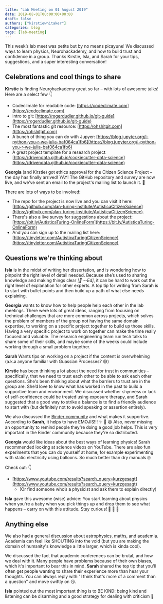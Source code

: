 ```yaml
---
title: "Lab Meeting on 01 August 2019"
date: 2019-08-01T00:00:00+00:00
draft: false
authors: ["kirstiewhitaker"]
categories: blog
tags: [lab-meeting]
---
```


This week’s lab meet was petite but by no means picayune!
We discussed ways to learn physics, Neurohackademy, and how to build trust and confidence in a group.
Thanks Kirstie, Isla, and Sarah for your tips, suggestions, and a super interesting conversation!

## Celebrations and cool things to share

**Kirstie** is finding Neurohackademy great so far – with lots of awesome talks!
Here are a select few 👇

  * Codeclimate for readable code: [https://codeclimate.com](https://codeclimate.com)
  * Intro to git: [https://rogerdudler.github.io/git-guide](https://rogerdudler.github.io/git-guide)
  * The most fantastic git resource: [https://ohshitgit.com](https://ohshitgit.com)
  * A bunch of thing you can do with Jupyer: [https://blog.jupyter.org/i-python-you-r-we-julia-baf064ca1fb6](https://blog.jupyter.org/i-python-you-r-we-julia-baf064ca1fb6)
  * A great project template for a research project: [https://drivendata.github.io/cookiecutter-data-science](https://drivendata.github.io/cookiecutter-data-science)

**Georgia** (and Kirstie) got ethics approval for the Citizen Science Project – the day has finally arrived! YAY!
The GitHub repository and survey are now live, and we’ve sent an email to the project's mailing list to launch it. 🚀

There are lots of ways to be involved:

* The repo for the project is now live and you can visit it here: [https://github.com/alan-turing-institute/AutisticaCitizenScience](https://github.com/alan-turing-institute/AutisticaCitizenScience).
* There's also a live survey for suggestions about the project: [https://bit.ly/AutisticaTuring-OnlineForm](https://bit.ly/AutisticaTuring-OnlineForm)
* And you can sign up to the mailing list here: [https://tinyletter.com/AutisticaTuringCitizenScience](https://tinyletter.com/AutisticaTuringCitizenScience)

## Questions we're thinking about

**Isla** is in the midst of writing her dissertation, and is wondering how to pinpoint the right level of detail needed.
Because she’s used to sharing knowledge and making things clear *[🧡 --Ed]*, it can be hard to work out the right level of explanation for other experts.
A top tip for writing from Sarah is to start with bullet points and then build up a path of what else needs explaining.

**Georgia** wants to know how to help people help each other in the lab meetings.
There were lots of great ideas, ranging from focusing on technical challenges that are more common across projects, which solves the problem of members of the group not having the same domain expertise, to working on a specific project together to build up those skills.
Having a very specific project to work on together can make the time really focused and valuable.
The research engineering team run tech talks to share some of their skills, and maybe some of the weeks could include working through a small problem together.

**Sarah** Wants tips on working on a project if the content is overwhelming (a.k.a anyone familiar with Guassian Processes? 😅)

**Kirstie** has been thinking a lot about the need for trust in communities – specifically, that we need to trust each other to be able to ask each other questions.
She's been thinking about what the barriers to trust are in the group are. She’d love to know what has worked in the past to build a supportive team and environment.
We discussed whether shyneess or lack of self-confidence could be treated using exposure therapy, and Sarah suggested that a good way to strike a balance is to find a friendly audience to start with (but definitely not to avoid speaking or assertion entirely).

We also discussed the [Binder community](https://discourse.jupyter.org/) and what makes it supportive. According to **Sarah**, it helps to have EMOJIS!!! ✨ 💖 😃
Also, never missing an opportunity to remind people they're doing a good job helps.
This is very important in the Binder community because they're so distributed.

**Georgia** would like ideas about the best ways of learning physics!
Sarah recommended looking at science videos on YouTube.
There are also fun experiments that you can do yourself at home, for example experimenting with static electricity using balloons.
So much better than dry manuals 🙄

Check out: 👇

  * [https://www.youtube.com/results?search_query=kurzgesagt](https://www.youtube.com/results?search_query=kurzgesagt)
	* (Or find someone who’s a physicist and ask them to explain directly)

**Isla** gave this awesome (wise) advice:
You start learning about physics when you're a baby when you pick things up and drop them to see what happens – carry on with this attitude. Stay curious! 👶 👩 👵

## Anything else

We also had a general discussion about astrophysics, maths, and academia.
Academia can feel like SHOUTING into the void (but you are making the domain of humanity's knowledge a little larger, which is kinda cool).

We discussed the fact that academic conferences can be brutal, and how we deal with it.
Many people have problems because of their own biases, which it's important to bear this in mind.
**Sarah** shared the top tip that you'll often get people wanting to share their experience more than hear your thoughts.
You can always reply with "I think that's more of a comment than a question" and move swiftly on 😏.

**Isla** pointed out the most important thing is to BE KIND: being kind and listening can be disarming and a good strategy for dealing with criticism 💞

